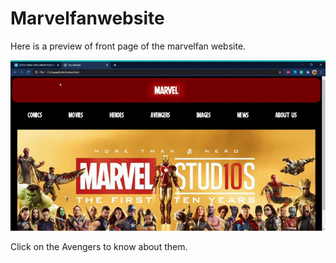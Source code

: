 # Marvelfanwebsite

Here is a preview of front page of the marvelfan website.

![marvel gif](temp/mav.gif)

Click on the Avengers to know about them.
